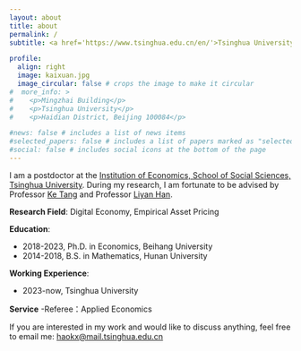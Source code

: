 ```yaml
---
layout: about
title: about
permalink: /
subtitle: <a href='https://www.tsinghua.edu.cn/en/'>Tsinghua University</a> 

profile:
  align: right
  image: kaixuan.jpg
  image_circular: false # crops the image to make it circular
#  more_info: >
#    <p>Mingzhai Building</p>
#    <p>Tsinghua University</p>
#    <p>Haidian District, Beijing 100084</p>

#news: false # includes a list of news items
#selected_papers: false # includes a list of papers marked as "selected={true}"
#social: false # includes social icons at the bottom of the page
---
```


I am a postdoctor at the [Institution of Economics, School of Social Sciences, Tsinghua University](https://www.tioe.tsinghua.edu.cn/). During my research, I am fortunate to be advised by Professor [Ke Tang](https://sites.google.com/view/ketangs-research-page/home) and Professor [Liyan Han](https://www.bimsa.cn/zh-CN/detail/lyhan.html).

**Research Field**: Digital Economy, Empirical Asset Pricing

**Education**:
- 2018-2023, Ph.D. in Economics, Beihang University
- 2014-2018, B.S. in Mathematics, Hunan University

**Working Experience**: 
- 2023-now, Tsinghua University

**Service**
-Referee：Applied Economics


If you are interested in my work and would like to discuss anything, feel free to email me: haokx@mail.tsinghua.edu.cn
<!-- Write your biography here. Tell the world about yourself. Link to your favorite [subreddit](http://reddit.com). You can put a picture in, too. The code is already in, just name your picture `prof_pic.jpg` and put it in the `img/` folder.

Put your address / P.O. box / other info right below your picture. You can also disable any of these elements by editing `profile` property of the YAML header of your `_pages/about.md`. Edit `_bibliography/papers.bib` and Jekyll will render your [publications page](/al-folio/publications/) automatically.

Link to your social media connections, too. This theme is set up to use [Font Awesome icons](https://fontawesome.com/) and [Academicons](https://jpswalsh.github.io/academicons/), like the ones below. Add your Facebook, Twitter, LinkedIn, Google Scholar, or just disable all of them. -->